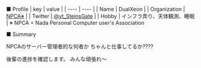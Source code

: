 ■ Profile
|  key  |  value  |
| ---- | ---- |
|  Name  |  DualXeon  |
|  Organization  |  [NPCA※](https://npca.jp)  |
|  Twitter  |  [@yt_SteinsGate](https://twitter.com/yt_SteinsGate)  |
|  Hobby  |  インフラ弄り、天体観測、睡眠  |
※ NPCA = Nada Personal Computer user's Association

■ Summary

NPCAのサーバー管理者的な何者か ちゃんと仕事してるか????

後輩の進捗を確認します。 みんな頑張れ〜
